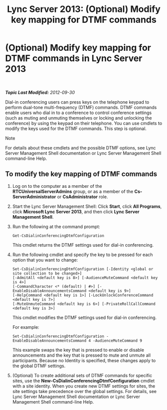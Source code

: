 ﻿---
title: 'Lync Server 2013: (Optional) Modify key mapping for DTMF commands'
TOCTitle: (Optional) Modify key mapping for DTMF commands
ms:assetid: d753b78d-400c-4df2-957f-e7576b2019c2
ms:mtpsurl: https://technet.microsoft.com/en-us/library/Gg398943(v=OCS.15)
ms:contentKeyID: 48185563
ms.date: 07/23/2014
mtps_version: v=OCS.15
---

<div data-xmlns="http://www.w3.org/1999/xhtml">

<div class="topic" data-xmlns="http://www.w3.org/1999/xhtml" data-msxsl="urn:schemas-microsoft-com:xslt" data-cs="http://msdn.microsoft.com/en-us/">

<div data-asp="http://msdn2.microsoft.com/asp">

# (Optional) Modify key mapping for DTMF commands in Lync Server 2013

</div>

<div id="mainSection">

<div id="mainBody">

<span> </span>

_**Topic Last Modified:** 2012-09-30_

Dial-in conferencing users can press keys on the telephone keypad to perform dual-tone multi-frequency (DTMF) commands. DTMF commands enable users who dial in to a conference to control conference settings (such as muting and unmuting themselves or locking and unlocking the conference) by using the keypad on their telephone. You can use cmdlets to modify the keys used for the DTMF commands. This step is optional.

<div>


> [!NOTE]
> For details about these cmdlets and the possible DTMF options, see Lync Server Management Shell documentation or Lync Server Management Shell command-line Help.



</div>

<div>

## To modify the key mapping of DTMF commands

1.  Log on to the computer as a member of the **RTCUniversalServerAdmins** group, or as a member of the **Cs-ServerAdministrator** or **CsAdministrator** role.

2.  Start the Lync Server Management Shell: Click **Start**, click **All Programs**, click **Microsoft Lync Server 2013**, and then click **Lync Server Management Shell**.

3.  Run the following at the command prompt:
    
        Get-CsDialinConferencingDtmfConfiguration
    
    This cmdlet returns the DTMF settings used for dial-in conferencing.

4.  Run the following cmdlet and specify the key to be pressed for each option that you want to change:
    
        Set-CsDialinConferencingDtmfConfiguration [-Identity <global or site collection to be changed>]
        [-AdmitAll <default key is 8>] [-AudienceMuteCommand <default key is 4>]
        [-CommandCharacter <* (default) | #>] [-EnableDisableAnnouncementsCommand <default key is 9>]
        [-HelpCommand <default key is 1>] [-LockUnlockConferenceCommand <default key is 7>]
        [-MuteUnmuteCommand <default key is 6>] [-PrivateRollCallCommand <default key is 3>]
    
    This cmdlet modifies the DTMF settings used for dial-in conferencing.
    
    For example:
    
        Set-CsDialinConferencingDtmfConfiguration -EnableDisableAnnouncementsCommand 4 -AudienceMuteCommand 9
    
    This example swaps the key that is pressed to enable or disable announcements and the key that is pressed to mute and unmute all participants. Because no Identity is specified, these changes apply to the global DTMF settings.

5.  (Optional) To create additional sets of DTMF commands for specific sites, use the **New-CsDialinConferencingDtmfConfiguration** cmdlet with a site identity. When you create new DTMF settings for sites, the site settings take precedence over the global settings. For details, see Lync Server Management Shell documentation or Lync Server Management Shell command-line Help.

</div>

</div>

<span> </span>

</div>

</div>

</div>

